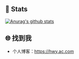 ## 💚 Stats

[![Anurag's github stats](https://github-readme-stats.vercel.app/api?username=HWYWL&count_private=true&show_icons=true&theme=onedark)](https://github.com/anuraghazra/github-readme-stats)

## 🌐 找到我

- 个人博客：https://hwy.ac.com
